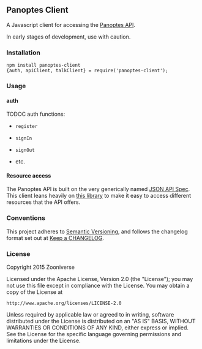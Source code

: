 ## Panoptes Client

A Javascript client for accessing the [Panoptes API](https://github.com/zooniverse/Panoptes).

In early stages of development, use with caution.

### Installation

```
npm install panoptes-client
{auth, apiClient, talkClient} = require('panoptes-client');
```

### Usage

#### auth

TODOC auth functions:

- `register`

- `signIn`

- `signOut`

- etc.

#### Resource access

The Panoptes API is built on the very generically named [JSON API Spec](http://jsonapi.org/). This client leans heavily on [this library](https://github.com/zooniverse/json-api-client) to make it easy to access different resources that the API offers.

### Conventions

This project adheres to [Semantic Versioning](http://semver.org/), and follows the changelog format set out at [Keep a CHANGELOG](http://keepachangelog.com/).

### License

Copyright 2015 Zooniverse

Licensed under the Apache License, Version 2.0 (the "License");
you may not use this file except in compliance with the License.
You may obtain a copy of the License at

    http://www.apache.org/licenses/LICENSE-2.0

Unless required by applicable law or agreed to in writing, software
distributed under the License is distributed on an "AS IS" BASIS,
WITHOUT WARRANTIES OR CONDITIONS OF ANY KIND, either express or implied.
See the License for the specific language governing permissions and
limitations under the License.
